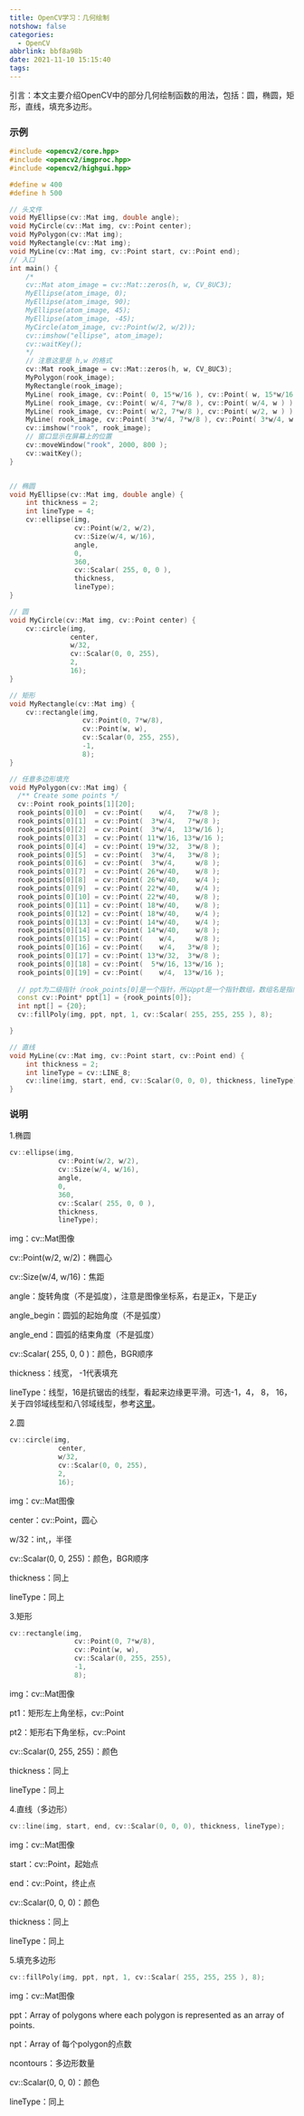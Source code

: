 ```yaml
---
title: OpenCV学习：几何绘制
notshow: false
categories:
  - OpenCV
abbrlink: bbf8a98b
date: 2021-11-10 15:15:40
tags:
---
```


引言：本文主要介绍OpenCV中的部分几何绘制函数的用法，包括：圆，椭圆，矩形，直线，填充多边形。

<!--more-->

### 示例

```c++
#include <opencv2/core.hpp>
#include <opencv2/imgproc.hpp>
#include <opencv2/highgui.hpp>

#define w 400
#define h 500

// 头文件
void MyEllipse(cv::Mat img, double angle);
void MyCircle(cv::Mat img, cv::Point center);
void MyPolygon(cv::Mat img);
void MyRectangle(cv::Mat img);
void MyLine(cv::Mat img, cv::Point start, cv::Point end);
// 入口
int main() {
    /*
    cv::Mat atom_image = cv::Mat::zeros(h, w, CV_8UC3);
    MyEllipse(atom_image, 0);
    MyEllipse(atom_image, 90);
    MyEllipse(atom_image, 45);
    MyEllipse(atom_image, -45);
    MyCircle(atom_image, cv::Point(w/2, w/2));
    cv::imshow("ellipse", atom_image);
    cv::waitKey();
    */
	// 注意这里是 h,w 的格式
    cv::Mat rook_image = cv::Mat::zeros(h, w, CV_8UC3);
    MyPolygon(rook_image);
    MyRectangle(rook_image);
    MyLine( rook_image, cv::Point( 0, 15*w/16 ), cv::Point( w, 15*w/16 ) );
    MyLine( rook_image, cv::Point( w/4, 7*w/8 ), cv::Point( w/4, w ) );
    MyLine( rook_image, cv::Point( w/2, 7*w/8 ), cv::Point( w/2, w ) );
    MyLine( rook_image, cv::Point( 3*w/4, 7*w/8 ), cv::Point( 3*w/4, w ) );
    cv::imshow("rook", rook_image);
    // 窗口显示在屏幕上的位置
    cv::moveWindow("rook", 2000, 800 );
    cv::waitKey();
}


// 椭圆
void MyEllipse(cv::Mat img, double angle) {
    int thickness = 2;
    int lineType = 4;
    cv::ellipse(img,
                cv::Point(w/2, w/2),
                cv::Size(w/4, w/16),
                angle,
                0,
                360,
                cv::Scalar( 255, 0, 0 ),
                thickness,
                lineType);
}

// 圆
void MyCircle(cv::Mat img, cv::Point center) {
    cv::circle(img,
               center,
               w/32,
               cv::Scalar(0, 0, 255),
               2,
               16);
}

// 矩形
void MyRectangle(cv::Mat img) {
    cv::rectangle(img,
                  cv::Point(0, 7*w/8),
                  cv::Point(w, w),
                  cv::Scalar(0, 255, 255),
                  -1,
                  8);
}

// 任意多边形填充
void MyPolygon(cv::Mat img) {
  /** Create some points */
  cv::Point rook_points[1][20];
  rook_points[0][0]  = cv::Point(    w/4,   7*w/8 );
  rook_points[0][1]  = cv::Point(  3*w/4,   7*w/8 );
  rook_points[0][2]  = cv::Point(  3*w/4,  13*w/16 );
  rook_points[0][3]  = cv::Point( 11*w/16, 13*w/16 );
  rook_points[0][4]  = cv::Point( 19*w/32,  3*w/8 );
  rook_points[0][5]  = cv::Point(  3*w/4,   3*w/8 );
  rook_points[0][6]  = cv::Point(  3*w/4,     w/8 );
  rook_points[0][7]  = cv::Point( 26*w/40,    w/8 );
  rook_points[0][8]  = cv::Point( 26*w/40,    w/4 );
  rook_points[0][9]  = cv::Point( 22*w/40,    w/4 );
  rook_points[0][10] = cv::Point( 22*w/40,    w/8 );
  rook_points[0][11] = cv::Point( 18*w/40,    w/8 );
  rook_points[0][12] = cv::Point( 18*w/40,    w/4 );
  rook_points[0][13] = cv::Point( 14*w/40,    w/4 );
  rook_points[0][14] = cv::Point( 14*w/40,    w/8 );
  rook_points[0][15] = cv::Point(    w/4,     w/8 );
  rook_points[0][16] = cv::Point(    w/4,   3*w/8 );
  rook_points[0][17] = cv::Point( 13*w/32,  3*w/8 );
  rook_points[0][18] = cv::Point(  5*w/16, 13*w/16 );
  rook_points[0][19] = cv::Point(    w/4,  13*w/16 );
  
  // ppt为二级指针（rook_points[0]是一个指针，所以ppt是一个指针数组，数组名是指向数组的指针）
  const cv::Point* ppt[1] = {rook_points[0]};
  int npt[] = {20};
  cv::fillPoly(img, ppt, npt, 1, cv::Scalar( 255, 255, 255 ), 8);

}

// 直线
void MyLine(cv::Mat img, cv::Point start, cv::Point end) {
    int thickness = 2;
    int lineType = cv::LINE_8;
    cv::line(img, start, end, cv::Scalar(0, 0, 0), thickness, lineType);
}
```

### 说明

1.椭圆

```c++
cv::ellipse(img,
            cv::Point(w/2, w/2),
            cv::Size(w/4, w/16),
            angle,
            0,
            360,
            cv::Scalar( 255, 0, 0 ),
            thickness,
            lineType);
```

img：cv::Mat图像

cv::Point(w/2, w/2)：椭圆心

cv::Size(w/4, w/16)：焦距

angle：旋转角度（不是弧度），注意是图像坐标系，右是正x，下是正y

angle_begin：圆弧的起始角度（不是弧度）

angle_end：圆弧的结束角度（不是弧度）

cv::Scalar( 255, 0, 0 )：颜色，BGR顺序

thickness：线宽， -1代表填充

lineType：线型，16是抗锯齿的线型，看起来边缘更平滑。可选-1，4， 8， 16，关于四邻域线型和八邻域线型，参考[这里](https://blog.csdn.net/young__fan/article/details/82696276)。

2.圆

```c++
cv::circle(img,
            center,
            w/32,
            cv::Scalar(0, 0, 255),
            2,
            16);
```

img：cv::Mat图像

center：cv::Point，圆心

w/32：int,，半径

cv::Scalar(0, 0, 255)：颜色，BGR顺序

thickness：同上

lineType：同上

3.矩形

```c++
cv::rectangle(img,
                cv::Point(0, 7*w/8),
                cv::Point(w, w),
                cv::Scalar(0, 255, 255),
                -1,
                8);
```

img：cv::Mat图像

pt1：矩形左上角坐标，cv::Point

pt2：矩形右下角坐标，cv::Point

cv::Scalar(0, 255, 255)：颜色

thickness：同上

lineType：同上

4.直线（多边形）

```c++
cv::line(img, start, end, cv::Scalar(0, 0, 0), thickness, lineType);
```

img：cv::Mat图像

start：cv::Point，起始点

end：cv::Point，终止点

cv::Scalar(0, 0, 0)：颜色

thickness：同上

lineType：同上

5.填充多边形

```c++
cv::fillPoly(img, ppt, npt, 1, cv::Scalar( 255, 255, 255 ), 8);
```

img：cv::Mat图像

ppt：Array of polygons where each polygon is represented as an array of points.

npt：Array of 每个polygon的点数

ncontours：多边形数量

cv::Scalar(0, 0, 0)：颜色

lineType：同上